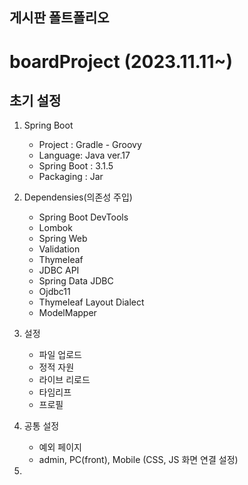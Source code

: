 ## 게시판 폴트폴리오


# boardProject (2023.11.11~)

## 초기 설정
1. Spring Boot

    + Project : Gradle - Groovy
    + Language: Java ver.17
    + Spring Boot : 3.1.5
    + Packaging : Jar


2. Dependensies(의존성 주입)

    + Spring Boot DevTools
    + Lombok
    + Spring Web
    + Validation
    + Thymeleaf
    + JDBC API
    + Spring Data JDBC
    + Ojdbc11
    + Thymeleaf Layout Dialect
    + ModelMapper


3. 설정

   + 파일 업로드
   + 정적 자원
   + 라이브 리로드
   + 타임리프
   + 프로필

4. 공통 설정

   + 예외 페이지
   + admin, PC(front), Mobile (CSS, JS 화면 연결 설정)


5. 
   
